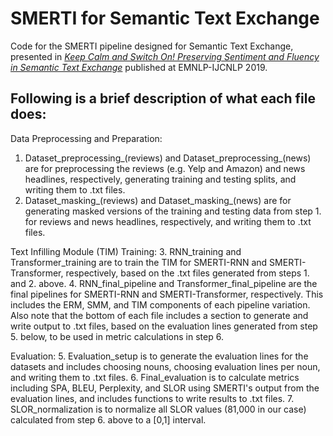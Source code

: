 # SMERTI for Semantic Text Exchange
Code for the SMERTI pipeline designed for Semantic Text Exchange, presented in [*Keep Calm and Switch On! Preserving Sentiment and Fluency in Semantic Text Exchange*](https://www.aclweb.org/anthology/D19-1272/) published at EMNLP-IJCNLP 2019.


## Following is a brief description of what each file does:

Data Preprocessing and Preparation:
1. Dataset_preprocessing_(reviews) and Dataset_preprocessing_(news) are for preprocessing the reviews (e.g. Yelp and Amazon) and news headlines, respectively, generating training and testing splits, and writing them to .txt files.
2. Dataset_masking_(reviews) and Dataset_masking_(news) are for generating masked versions of the training and testing data from step 1. for reviews and news headlines, respectively, and writing them to .txt files.

Text Infilling Module (TIM) Training:
3. RNN_training and Transformer_training are to train the TIM for SMERTI-RNN and SMERTI-Transformer, respectively, based on the .txt files generated from steps 1. and 2. above.
4. RNN_final_pipeline and Transformer_final_pipeline are the final pipelines for SMERTI-RNN and SMERTI-Transformer, respectively. This includes the ERM, SMM, and TIM components of each pipeline variation. Also note that the bottom of each file includes a section to generate and write output to .txt files, based on the evaluation lines generated from step 5. below, to be used in metric calculations in step 6.

Evaluation:
5. Evaluation_setup is to generate the evaluation lines for the datasets and includes choosing nouns, choosing evaluation lines per noun, and writing them to .txt files.
6. Final_evaluation is to calculate metrics including SPA, BLEU, Perplexity, and SLOR using SMERTI's output from the evaluation lines, and includes functions to write results to .txt files.
7. SLOR_normalization is to normalize all SLOR values (81,000 in our case) calculated from step 6. above to a [0,1] interval.